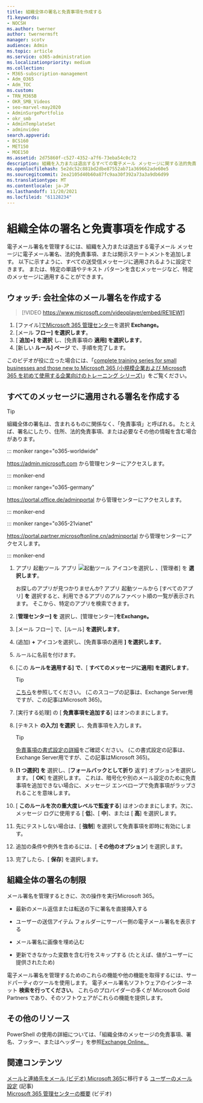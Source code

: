 ```yaml
---
title: 組織全体の署名と免責事項を作成する
f1.keywords:
- NOCSH
ms.author: twerner
author: twernermsft
manager: scotv
audience: Admin
ms.topic: article
ms.service: o365-administration
ms.localizationpriority: medium
ms.collection:
- M365-subscription-management
- Adm_O365
- Adm_TOC
ms.custom:
- TRN_M365B
- OKR_SMB_Videos
- seo-marvel-may2020
- AdminSurgePortfolio
- okr_smb
- AdminTemplateSet
- adminvideo
search.appverid:
- BCS160
- MET150
- MOE150
ms.assetid: 2d75860f-c527-4352-a7f6-73eba54c0c72
description: 組織を入力または退出するすべての電子メール メッセージに関する法的免責事項や開示ステートメントを含む電子メール署名を管理します。
ms.openlocfilehash: 5e2dc52c881bd2dbe87552ab71a369662ade60e5
ms.sourcegitcommit: 2ea2105d40b60a87fc9aa30f392a73a3a9db6d99
ms.translationtype: MT
ms.contentlocale: ja-JP
ms.lasthandoff: 11/20/2021
ms.locfileid: "61128234"
---
```

# <a name="create-organization-wide-signatures-and-disclaimers"></a>組織全体の署名と免責事項を作成する

 電子メール署名を管理するには、組織を入力または退出する電子メール メッセージに電子メール署名、法的免責事項、または開示ステートメントを追加します。 以下に示すように、すべての送受信メッセージに適用されるように設定できます。 または、特定の単語やテキスト パターンを含むメッセージなど、特定のメッセージに適用することができます。

## <a name="watch-create-a-company-wide-email-signature"></a>ウォッチ: 会社全体のメール署名を作成する
  
> [!VIDEO https://www.microsoft.com/videoplayer/embed/RE1IEWf] 

1. [ファイル]<a href="https://go.microsoft.com/fwlink/p/?linkid=2024339" target="_blank">でMicrosoft 365 管理センター</a>を選択 **Exchange。**
1. [メール **フロー] を選択します**。
1. [ **追加+] を選択** し、[免責事項の **適用] を選択します**。
1. [新しい **ルール] ページ** で、手順を完了します。 

このビデオが役に立った場合には、「[complete training series for small businesses and those new to Microsoft 365 (小規模企業および Microsoft 365 を初めて使用する企業向けのトレーニング シリーズ)](../../business-video/index.yml)」をご覧ください。

## <a name="create-a-signature-that-applies-to-all-messages"></a>すべてのメッセージに適用される署名を作成する

> [!TIP]
> 組織全体の署名は、含まれるものに関係なく、「免責事項」と呼ばれる。 たとえば、署名にしたり、住所、法的免責事項、または必要なその他の情報を含む場合があります。
    
::: moniker range="o365-worldwide"

<a href="https://go.microsoft.com/fwlink/p/?linkid=2024339" target="_blank">https://admin.microsoft.com</a> から管理センターにアクセスします。

::: moniker-end

::: moniker range="o365-germany"

<a href="https://go.microsoft.com/fwlink/p/?linkid=848041" target="_blank">https://portal.office.de/adminportal</a> から管理センターにアクセスします。

::: moniker-end

::: moniker range="o365-21vianet"

<a href="https://go.microsoft.com/fwlink/p/?linkid=850627" target="_blank">https://portal.partner.microsoftonline.cn/adminportal</a> から管理センターにアクセスします。

::: moniker-end

1. アプリ 起動ツール アプリ ![ 起動ツール アイコンを選択し ](../../media/7502f4ec-3c9a-435d-a7b4-b9cda85189a7.png) 、[管理者] を **選択します**。
   
    お探しのアプリが見つかりませんか? アプリ 起動ツールから [すべてのアプリ] **を** 選択すると、利用できるアプリのアルファベット順の一覧が表示されます。 そこから、特定のアプリを検索できます。 
    
2. [**管理センター] を** 選択し、[管理センター]**をExchange。**
    
3. [メール フロー] で、[ルール] **を選択します**。
    
4. (追加) **+** アイコンを選択し、[免責事項の適用 **] を選択します**。
    
5. ルールに名前を付けます。
    
6. [この **ルールを適用する] で**、[ **すべてのメッセージに適用] を選択します**。
    
    > [!TIP]
    > [こちら](/Exchange/policy-and-compliance/mail-flow-rules/signatures#Scoping)を参照してください。 (このスコープの記事は、Exchange Server用ですが、この記事はMicrosoft 365)。 
  
7. [実行する処理] の [ **免責事項を追加する**] はオンのままにします。 
    
8.  [テキスト **の入力] を選択** し、免責事項を入力します。 
    
    > [!TIP]
    > [免責事項の書式設定の詳細](/Exchange/policy-and-compliance/mail-flow-rules/signatures#FormatDisclaimer)をご確認ください。 (この書式設定の記事は、Exchange Server用ですが、この記事はMicrosoft 365)。 

9. **[1 つ選択] を** 選択し、[**フォールバックとして折り** 返す] オプションを選択します。 [ **OK**] を選択します。 これは、暗号化や別のメール設定のために免責事項を追加できない場合に、メッセージ エンベロープで免責事項がラップされることを意味します。
    
10. [ **このルールを次の重大度レベルで監査する**] はオンのままにします。次に、メッセージ ログに使用する [ **低**]、[ **中**]、または [ **高**] を選択します。 
    
11. 先にテストしない場合は、[ **強制**] を選択して免責事項を即時に有効にします。 
    
12. 追加の条件や例外を含めるには、[ **その他のオプション**] を選択します。 
    
13. 完了したら、[ **保存**] を選択します。 
    
## <a name="limitations-of-organization-wide-signatures"></a>組織全体の署名の制限

メール署名を管理するときに、次の操作を実行Microsoft 365。
  
- 最新のメール返信または転送の下に署名を直接挿入する
    
- ユーザーの送信アイテム フォルダーにサーバー側の電子メール署名を表示する
    
- メール署名に画像を埋め込む
    
- 更新できなかった変数を含む行をスキップする (たとえば、値がユーザーに提供されたため)
    
電子メール署名を管理するためのこれらの機能や他の機能を取得するには、サードパーティのツールを使用します。 電子メール署名ソフトウェアのインターネット **検索を行ってください**。 これらのプロバイダーの多くが Microsoft Gold Partners であり、そのソフトウェアがこれらの機能を提供します。 
  
## <a name="more-resources"></a>その他のリソース

PowerShell の使用の詳細については、「組織全体のメッセージの免責事項、署名、フッター、またはヘッダー」を参照[Exchange Online。](/exchange/security-and-compliance/mail-flow-rules/disclaimers-signatures-footers-or-headers)

## <a name="related-content"></a>関連コンテンツ

[メールと連絡先をメール (ビデオ) Microsoft 365](migrate-email-and-contacts-admin.md)に移行する
[ユーザーのメール設定](../email/office-365-user-email-settings.md) (記事)\
[Microsoft 365 管理センターの概要](../../business-video/admin-center-overview.md) (ビデオ)

